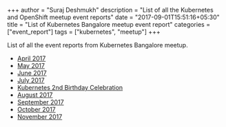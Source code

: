 +++
author = "Suraj Deshmukh"
description = "List of all the Kubernetes and OpenShift meetup event reports"
date = "2017-09-01T15:51:16+05:30"
title = "List of Kubernetes Bangalore meetup event report"
categories = ["event_report"]
tags = ["kubernetes", "meetup"]
+++

List of all the event reports from Kubernetes Bangalore meetup.

- [April 2017](http://suraj.io/post/blr-k8s-meetup-april-2017/)
- [May 2017](http://suraj.io/post/blr-k8s-meetup-may-2017/)
- [June 2017](https://mohammedzee1000.wordpress.com/2017/06/11/kubernetes-magic-the-gathering-k8sblr-k8sblr-kubernetes-openshift-redhatopen/)
- [July 2017](http://suraj.io/post/blr-k8s-meetup-july-2017/)
- [Kubernetes 2nd Birthday Celebration](https://cloudyuga.guru/blog/kubernetes-2nd-bday/)
- [August 2017](https://medium.com/@aditya.konarde/bangalore-kubernetes-meetup-august-2017-686646e0763f)
- [September 2017](https://medium.com/@aditya.konarde/bangalore-kubernetes-and-openshift-meetup-september-2017-9dd1a48a6fde)
- [October 2017](https://developers.redhat.com/blog/2017/10/20/kubernetes-openshift-meetup-7th-october/)
- [November 2017](https://piyush1594.github.io/2017/12/kubernetes-bangalore-meetup-november-2017/)
